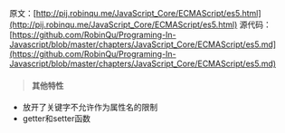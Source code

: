 原文：[http://pij.robinqu.me/JavaScript_Core/ECMAScript/es5.html](http://pij.robinqu.me/JavaScript_Core/ECMAScript/es5.html)
源代码：[https://github.com/RobinQu/Programing-In-Javascript/blob/master/chapters/JavaScript_Core/ECMAScript/es5.md](https://github.com/RobinQu/Programing-In-Javascript/blob/master/chapters/JavaScript_Core/ECMAScript/es5.md)

>#### 其他特性

* 放开了关键字不允许作为属性名的限制
* getter和setter函数